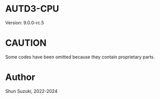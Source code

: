 # AUTD3-CPU

Version: 9.0.0-rc.5

# CAUTION

Some codes have been omitted because they contain proprietary parts.

# Author

Shun Suzuki, 2022-2024
